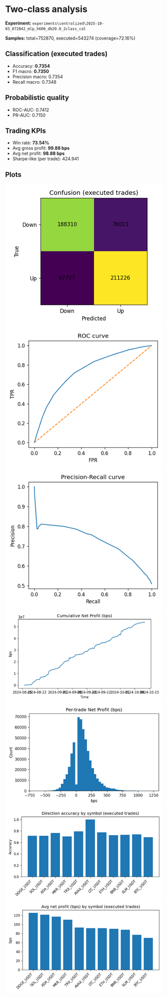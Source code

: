 # Two-class analysis

**Experiment:** `experiments\centralized\2025-10-03_072042_mlp_h600_db20.0_2class_cal`

**Samples:** total=752870, executed=543274 (coverage=72.16%)

## Classification (executed trades)

- Accuracy: **0.7354**
- F1 macro: **0.7350**
- Precision macro: 0.7354
- Recall macro: 0.7348

## Probabilistic quality

- ROC-AUC: 0.7412
- PR-AUC: 0.7150

## Trading KPIs

- Win rate: **73.54%**
- Avg gross profit: **99.88 bps**
- Avg net profit: **98.88 bps**
- Sharpe-like (per trade): 424.941

## Plots

![confusion_executed.png](plots/confusion_executed.png)
![roc_curve.png](plots/roc_curve.png)
![pr_curve.png](plots/pr_curve.png)
![cumulative_pnl.png](plots/cumulative_pnl.png)
![profit_hist.png](plots/profit_hist.png)
![by_symbol_accuracy.png](plots/by_symbol_accuracy.png)
![by_symbol_avg_net_profit.png](plots/by_symbol_avg_net_profit.png)